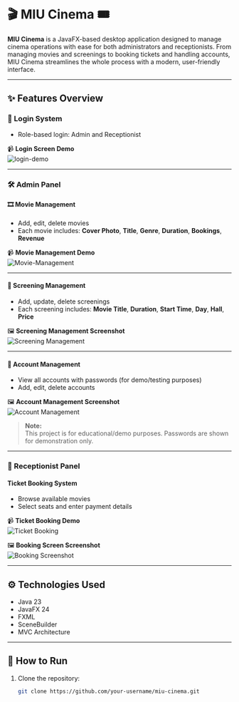 # 🎬 MIU Cinema 🎟️

**MIU Cinema** is a JavaFX-based desktop application designed to manage cinema operations with ease for both administrators and receptionists. From managing movies and screenings to booking tickets and handling accounts, MIU Cinema streamlines the whole process with a modern, user-friendly interface.

---

## ✨ Features Overview

### 🔐 Login System
- Role-based login: Admin and Receptionist

📹 **Login Screen Demo**  
![login-demo](https://github.com/user-attachments/assets/49c2b827-acd8-4a27-bec4-a049a8faf617)

---

### 🛠️ Admin Panel

#### 🎞️ Movie Management
- Add, edit, delete movies
- Each movie includes: **Cover Photo**, **Title**, **Genre**, **Duration**, **Bookings**, **Revenue**

📹 **Movie Management Demo**  
![Movie-Management](https://github.com/user-attachments/assets/c3a067fd-b39e-431b-97ff-458a4468fc90)

---

#### 🎥 Screening Management
- Add, update, delete screenings
- Each screening includes: **Movie Title**, **Duration**, **Start Time**, **Day**, **Hall**, **Price**

🖼️ **Screening Management Screenshot**  
![Screening Management](https://github.com/user-attachments/assets/0d87c80d-9eed-420d-80b5-e193515c1ce3)

---

#### 👤 Account Management
- View all accounts with passwords (for demo/testing purposes)
- Add, edit, delete accounts

🖼️ **Account Management Screenshot**  
![Account Management](https://github.com/user-attachments/assets/6e11ab21-98bf-4fd2-bc15-2570f175ad57)

> **Note:**  
> This project is for educational/demo purposes. Passwords are shown for demonstration only.

---

### 🎫 Receptionist Panel

#### Ticket Booking System
- Browse available movies
- Select seats and enter payment details

📹 **Ticket Booking Demo**  
![Ticket Booking](https://github.com/user-attachments/assets/bfc881e1-3c34-450e-b859-53d737b4e69f)

🖼️ **Booking Screen Screenshot**  
![Booking Screenshot](https://github.com/user-attachments/assets/d1384b40-2c75-4215-8918-0c4ea66becce)

---

## ⚙️ Technologies Used

- Java 23
- JavaFX 24
- FXML
- SceneBuilder
- MVC Architecture

---

## 🚀 How to Run

1. Clone the repository:
   ```bash
   git clone https://github.com/your-username/miu-cinema.git
